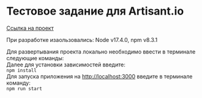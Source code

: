 # Тестовое задание для Artisant.io
[Ссылка на проект](http://nebunohu.github.io/test_task_artisant)

При разработке изаользовались: Node v17.4.0, npm v8.3.1

Для развертывания проекта локально необходимо ввести в терминале следующие команды:<br>
Далее для установки зависимостей введите:<br>
`npm install`<br>
Для запуска приложения на [http://localhost:3000](http://localhost:3000) введите в терминале команду:<br>
`npm run start`<br>
